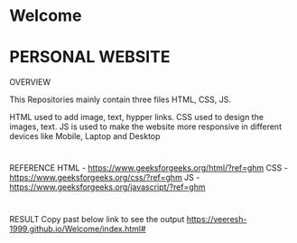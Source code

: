 # Welcome
# PERSONAL WEBSITE

OVERVIEW

This Repositories mainly contain three files HTML, CSS, JS.

HTML used to add image, text, hypper links.
CSS used to design the images, text.
JS is used to make the website more responsive in different devices like Mobile, Laptop and Desktop
#
REFERENCE 
HTML - https://www.geeksforgeeks.org/html/?ref=ghm
CSS - https://www.geeksforgeeks.org/css/?ref=ghm
JS - https://www.geeksforgeeks.org/javascript/?ref=ghm

#
RESULT
Copy past below link to see the output
https://veeresh-1999.github.io/Welcome/index.html#
#
